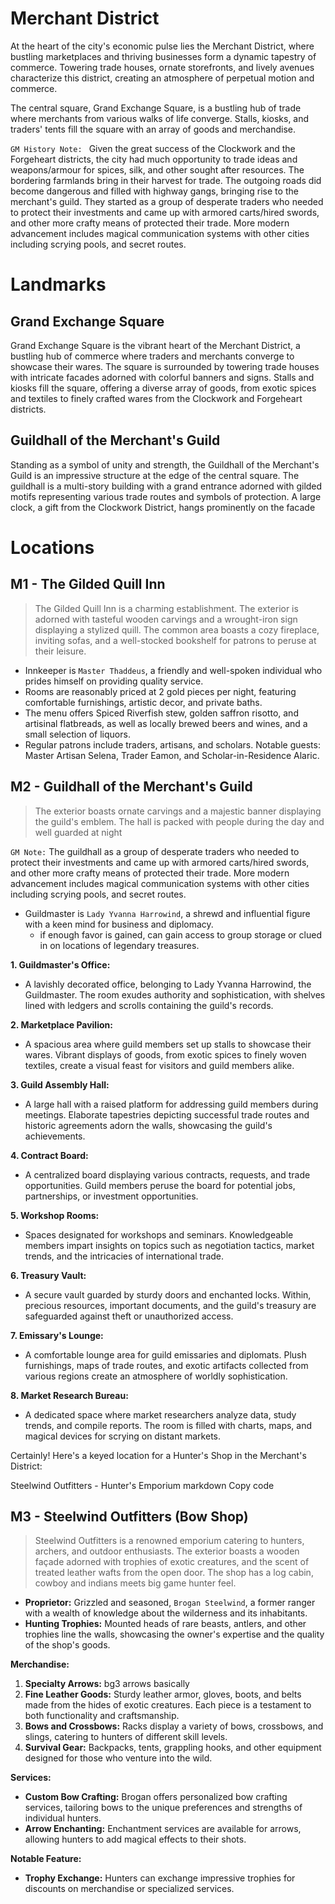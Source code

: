 # Merchant District

At the heart of the city's economic pulse lies the Merchant District, where bustling marketplaces and thriving businesses form a dynamic tapestry of commerce. Towering trade houses, ornate storefronts, and lively avenues characterize this district, creating an atmosphere of perpetual motion and commerce.

The central square, Grand Exchange Square, is a bustling hub of trade where merchants from various walks of life converge. Stalls, kiosks, and traders' tents fill the square with an array of goods and merchandise.

`GM History Note: ` Given the great success of the Clockwork and the Forgeheart districts, the city had much opportunity to trade ideas and weapons/armour for spices, silk, and other sought after resources. The bordering farmlands bring in their harvest for trade. The outgoing roads did become dangerous and filled with highway gangs, bringing rise to the merchant's guild. They started as a group of desperate traders who needed to protect their investments and came up with armored carts/hired swords, and other more crafty means of protected their trade. More modern advancement includes magical communication systems with other cities including scrying pools, and secret routes.

# Landmarks

## Grand Exchange Square

Grand Exchange Square is the vibrant heart of the Merchant District, a bustling hub of commerce where traders and merchants converge to showcase their wares. The square is surrounded by towering trade houses with intricate facades adorned with colorful banners and signs. Stalls and kiosks fill the square, offering a diverse array of goods, from exotic spices and textiles to finely crafted wares from the Clockwork and Forgeheart districts.

## Guildhall of the Merchant's Guild

Standing as a symbol of unity and strength, the Guildhall of the Merchant's Guild is an impressive structure at the edge of the central square. The guildhall is a multi-story building with a grand entrance adorned with gilded motifs representing various trade routes and symbols of protection. A large clock, a gift from the Clockwork District, hangs prominently on the facade

# Locations

## M1 - The Gilded Quill Inn

> The Gilded Quill Inn is a charming establishment. The exterior is adorned with tasteful wooden carvings and a wrought-iron sign displaying a stylized quill. The common area boasts a cozy fireplace, inviting sofas, and a well-stocked bookshelf for patrons to peruse at their leisure.

- Innkeeper is `Master Thaddeus`, a friendly and well-spoken individual who prides himself on providing quality service.
- Rooms are reasonably priced at 2 gold pieces per night, featuring comfortable furnishings, artistic decor, and private baths.
- The menu offers Spiced Riverfish stew, golden saffron risotto, and artisinal flatbreads, as well as locally brewed beers and wines, and a small selection of liquors.
- Regular patrons include traders, artisans, and scholars. Notable guests: Master Artisan Selena, Trader Eamon, and Scholar-in-Residence Alaric.

## M2 - Guildhall of the Merchant's Guild

> The exterior boasts ornate carvings and a majestic banner displaying the guild's emblem. The hall is packed with people during the day and well guarded at night

`GM Note:` The guildhall as a group of desperate traders who needed to protect their investments and came up with armored carts/hired swords, and other more crafty means of protected their trade. More modern advancement includes magical communication systems with other cities including scrying pools, and secret routes.

- Guildmaster is `Lady Yvanna Harrowind`, a shrewd and influential figure with a keen mind for business and diplomacy.
    - if enough favor is gained, can gain access to group storage or clued in on locations of legendary treasures.

**1. Guildmaster's Office:**
   - A lavishly decorated office, belonging to Lady Yvanna Harrowind, the Guildmaster. The room exudes authority and sophistication, with shelves lined with ledgers and scrolls containing the guild's records.

**2. Marketplace Pavilion:**
   - A spacious area where guild members set up stalls to showcase their wares. Vibrant displays of goods, from exotic spices to finely woven textiles, create a visual feast for visitors and guild members alike.

**3. Guild Assembly Hall:**
   - A large hall with a raised platform for addressing guild members during meetings. Elaborate tapestries depicting successful trade routes and historic agreements adorn the walls, showcasing the guild's achievements.

**4. Contract Board:**
   - A centralized board displaying various contracts, requests, and trade opportunities. Guild members peruse the board for potential jobs, partnerships, or investment opportunities.

**5. Workshop Rooms:**
   - Spaces designated for workshops and seminars. Knowledgeable members impart insights on topics such as negotiation tactics, market trends, and the intricacies of international trade.

**6. Treasury Vault:**
   - A secure vault guarded by sturdy doors and enchanted locks. Within, precious resources, important documents, and the guild's treasury are safeguarded against theft or unauthorized access.

**7. Emissary's Lounge:**
   - A comfortable lounge area for guild emissaries and diplomats. Plush furnishings, maps of trade routes, and exotic artifacts collected from various regions create an atmosphere of worldly sophistication.

**8. Market Research Bureau:**
   - A dedicated space where market researchers analyze data, study trends, and compile reports. The room is filled with charts, maps, and magical devices for scrying on distant markets.


Certainly! Here's a keyed location for a Hunter's Shop in the Merchant's District:

Steelwind Outfitters - Hunter's Emporium
markdown
Copy code

## M3 - Steelwind Outfitters (Bow Shop)

> Steelwind Outfitters is a renowned emporium catering to hunters, archers, and outdoor enthusiasts. The exterior boasts a wooden façade adorned with trophies of exotic creatures, and the scent of treated leather wafts from the open door. The shop has a log cabin, cowboy and indians meets big game hunter feel.

- **Proprietor:** Grizzled and seasoned, `Brogan Steelwind`, a former ranger with a wealth of knowledge about the wilderness and its inhabitants.
- **Hunting Trophies:** Mounted heads of rare beasts, antlers, and other trophies line the walls, showcasing the owner's expertise and the quality of the shop's goods.

**Merchandise:**
1. **Specialty Arrows:** bg3 arrows basically
2. **Fine Leather Goods:** Sturdy leather armor, gloves, boots, and belts made from the hides of exotic creatures. Each piece is a testament to both functionality and craftsmanship.
3. **Bows and Crossbows:** Racks display a variety of bows, crossbows, and slings, catering to hunters of different skill levels.
4. **Survival Gear:** Backpacks, tents, grappling hooks, and other equipment designed for those who venture into the wild.

**Services:**
- **Custom Bow Crafting:** Brogan offers personalized bow crafting services, tailoring bows to the unique preferences and strengths of individual hunters.
- **Arrow Enchanting:** Enchantment services are available for arrows, allowing hunters to add magical effects to their shots.

**Notable Feature:**
- **Trophy Exchange:** Hunters can exchange impressive trophies for discounts on merchandise or specialized services.

